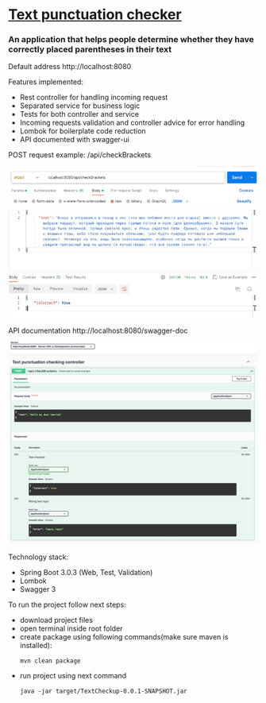 # <a href='https://github.com/Muryginds/BeatifulCodeContest'>Text punctuation checker</a>

### An application that helps people determine whether they have correctly placed parentheses in their text

Default address http://localhost:8080

Features implemented:

- Rest controller for handling incoming request
- Separated service for business logic
- Tests for both controller and service
- Incoming requests validation and controller advice for error handling
- Lombok for boilerplate code reduction
- API documented with swagger-ui

POST request example: /api/checkBrackets

![img_1.png](img_1.png)

API documentation http://localhost:8080/swagger-doc

![img.png](img.png)

Technology stack:

- Spring Boot 3.0.3 (Web, Test, Validation)
- Lombok
- Swagger 3

To run the project follow next steps:

- download project files
- open terminal inside root folder
- create package using following commands(make sure maven is installed):
    ```agsl
    mvn clean package
    ```
- run project using next command
    ```agsl
    java -jar target/TextCheckup-0.0.1-SNAPSHOT.jar
    ```